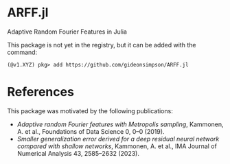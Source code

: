 # ARFF.jl
Adaptive Random Fourier Features in Julia

This package is not yet in the registry, but it can be added with the command:
```
(@v1.XYZ) pkg> add https://github.com/gideonsimpson/ARFF.jl

```


# References
This package was motivated by the following publications:
* *Adaptive random Fourier features with Metropolis sampling*, Kammonen, A. et al., Foundations of Data Science 0, 0–0 (2019).
* *Smaller generalization error derived for a deep residual neural network compared with shallow networks*, Kammonen, A. et al., IMA Journal of Numerical Analysis 43, 2585–2632 (2023).
